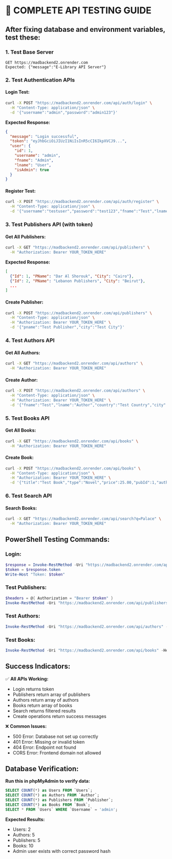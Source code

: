 # 🧪 COMPLETE API TESTING GUIDE

## After fixing database and environment variables, test these:

### 1. Test Base Server
```
GET https://madbackend2.onrender.com
Expected: {"message":"E-Library API Server"}
```

### 2. Test Authentication APIs

#### Login Test:
```bash
curl -X POST "https://madbackend2.onrender.com/api/auth/login" \
  -H "Content-Type: application/json" \
  -d '{"username":"admin","password":"admin123"}'
```
**Expected Response:**
```json
{
  "message": "Login successful",
  "token": "eyJhbGciOiJIUzI1NiIsInR5cCI6IkpXVCJ9...",
  "user": {
    "id": 1,
    "username": "admin",
    "fname": "Admin",
    "lname": "User",
    "isAdmin": true
  }
}
```

#### Register Test:
```bash
curl -X POST "https://madbackend2.onrender.com/api/auth/register" \
  -H "Content-Type: application/json" \
  -d '{"username":"testuser","password":"test123","fname":"Test","lname":"User"}'
```

### 3. Test Publishers API (with token)

#### Get All Publishers:
```bash
curl -X GET "https://madbackend2.onrender.com/api/publishers" \
  -H "Authorization: Bearer YOUR_TOKEN_HERE"
```
**Expected Response:**
```json
[
  {"Id": 1, "PName": "Dar Al Shorouk", "City": "Cairo"},
  {"Id": 2, "PName": "Lebanon Publishers", "City": "Beirut"},
  ...
]
```

#### Create Publisher:
```bash
curl -X POST "https://madbackend2.onrender.com/api/publishers" \
  -H "Content-Type: application/json" \
  -H "Authorization: Bearer YOUR_TOKEN_HERE" \
  -d '{"pname":"Test Publisher","city":"Test City"}'
```

### 4. Test Authors API

#### Get All Authors:
```bash
curl -X GET "https://madbackend2.onrender.com/api/authors" \
  -H "Authorization: Bearer YOUR_TOKEN_HERE"
```

#### Create Author:
```bash
curl -X POST "https://madbackend2.onrender.com/api/authors" \
  -H "Content-Type: application/json" \
  -H "Authorization: Bearer YOUR_TOKEN_HERE" \
  -d '{"fname":"Test","lname":"Author","country":"Test Country","city":"Test City","address":"Test Address"}'
```

### 5. Test Books API

#### Get All Books:
```bash
curl -X GET "https://madbackend2.onrender.com/api/books" \
  -H "Authorization: Bearer YOUR_TOKEN_HERE"
```

#### Create Book:
```bash
curl -X POST "https://madbackend2.onrender.com/api/books" \
  -H "Content-Type: application/json" \
  -H "Authorization: Bearer YOUR_TOKEN_HERE" \
  -d '{"title":"Test Book","type":"Novel","price":25.00,"pubId":1,"authorId":1}'
```

### 6. Test Search API

#### Search Books:
```bash
curl -X GET "https://madbackend2.onrender.com/api/search?q=Palace" \
  -H "Authorization: Bearer YOUR_TOKEN_HERE"
```

## PowerShell Testing Commands:

### Login:
```powershell
$response = Invoke-RestMethod -Uri "https://madbackend2.onrender.com/api/auth/login" -Method POST -ContentType "application/json" -Body '{"username":"admin","password":"admin123"}'
$token = $response.token
Write-Host "Token: $token"
```

### Test Publishers:
```powershell
$headers = @{ Authorization = "Bearer $token" }
Invoke-RestMethod -Uri "https://madbackend2.onrender.com/api/publishers" -Headers $headers
```

### Test Authors:
```powershell
Invoke-RestMethod -Uri "https://madbackend2.onrender.com/api/authors" -Headers $headers
```

### Test Books:
```powershell
Invoke-RestMethod -Uri "https://madbackend2.onrender.com/api/books" -Headers $headers
```

## Success Indicators:

✅ **All APIs Working:**
- Login returns token
- Publishers return array of publishers
- Authors return array of authors  
- Books return array of books
- Search returns filtered results
- Create operations return success messages

❌ **Common Issues:**
- 500 Error: Database not set up correctly
- 401 Error: Missing or invalid token
- 404 Error: Endpoint not found
- CORS Error: Frontend domain not allowed

## Database Verification:

**Run this in phpMyAdmin to verify data:**
```sql
SELECT COUNT(*) as Users FROM `Users`;
SELECT COUNT(*) as Authors FROM `Author`;
SELECT COUNT(*) as Publishers FROM `Publisher`;
SELECT COUNT(*) as Books FROM `Book`;
SELECT * FROM `Users` WHERE `Username` = 'admin';
```

**Expected Results:**
- Users: 2
- Authors: 5
- Publishers: 5
- Books: 10
- Admin user exists with correct password hash
